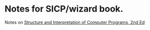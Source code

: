 # Notes for SICP/wizard book.

Notes on [Structure and Interpretation of Computer Programs, 2nd Ed](https://www.amazon.com/Structure-Interpretation-Computer-Programs-Engineering/dp/0262510871)
